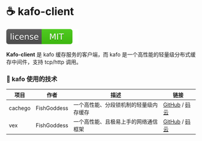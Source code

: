 # ☕ kafo-client

[![License](_icon/license.svg)](https://opensource.org/licenses/MIT)

**Kafo-client** 是 kafo 缓存服务的客户端，而 kafo 是一个高性能的轻量级分布式缓存中间件，支持 tcp/http 调用。

### 🔬 kafo 使用的技术

| 项目 | 作者 | 描述 | 链接 |
| -----------|--------|-------------|-------------------|
| cachego | FishGoddess | 一个高性能、分段锁机制的轻量级内存缓存 | [GitHub](https://github.com/FishGoddess/cachego) / [码云](https://gitee.com/FishGoddess/cachego) |
| vex | FishGoddess | 一个高性能、且极易上手的网络通信框架 | [GitHub](https://github.com/FishGoddess/vex) / [码云](https://gitee.com/FishGoddess/vex) |
